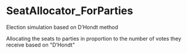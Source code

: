 # SeatAllocator_ForParties
Election simulation based on D’Hondt method  

Allocating the seats to parties in proportion to the number of votes they receive based on "D’Hondt"
